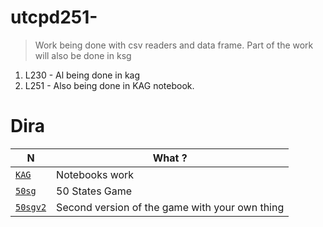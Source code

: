 # utcpd251-

> Work being done with csv readers and data frame. Part of the work will also be done in ksg

1. L230 - Al being done in kag
2. L251 - Also being done in KAG notebook.

# Dira 

N | What ? 
--- | --- 
[`KAG`](./KAG) | Notebooks work
[`50sg`](./50sg) | 50 States Game
[`50sgv2`](./50sgv2) | Second version of the game with your own thing

